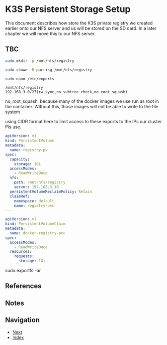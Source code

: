 # K3S Persistent Storage Setup

This document describes how store the K3S private registry we created earlier onto our NFS server and us
will be stored on the SD card. In a later chapter we will move this to our NFS server.

## TBC

```bash
sudo mkdir -p /mnt/nfs/registry
```

```bash
sudo chown -R parrisg /mnt/nfs/registry
```

```bash
sudo nano /etc/exports 
```

```console
/mnt/nfs/registry 192.168.3.0/27(rw,sync,no_subtree_check,no_root_squash)
```

no_root_squash, because many of the docker images we use run as root in the container. Without this, those images will not be able to write to the file system

using CIDR format here to limit access to these exports to the IPs our cluster Pis use.

```yaml
apiVersion: v1
kind: PersistentVolume
metadata:
  name: registry-pv
spec:
  capacity:
    storage: 1Gi
  accessModes:
    - ReadWriteOnce
  nfs:
    path: /mnt/nfs/registry
    server: 192.168.3.10
  persistentVolumeReclaimPolicy: Retain
  claimRef:
    namespace: default
    name: registry-pvc
---
```

```yaml
apiVersion: v1
kind: PersistentVolumeClaim
metadata:
  name: docker-registry-pvc
spec:
  accessModes:
    - ReadWriteOnce
  resources:
    requests:
      storage: 1Gi
```



sudo exportfs -ar

## References

## Notes

## Navigation

- [Next](./)
- [Index](./README.md)
